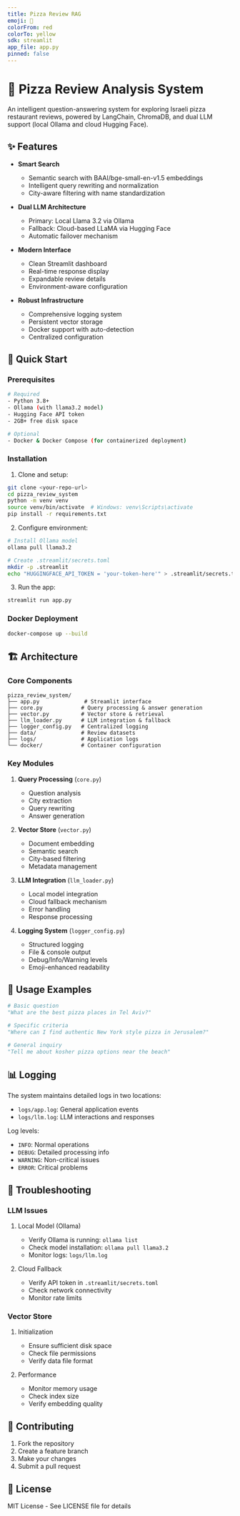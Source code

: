 ```yaml
---
title: Pizza Review RAG
emoji: 🍕
colorFrom: red
colorTo: yellow
sdk: streamlit
app_file: app.py
pinned: false
---
```


# 🍕 Pizza Review Analysis System

An intelligent question-answering system for exploring Israeli pizza restaurant reviews, powered by LangChain, ChromaDB, and dual LLM support (local Ollama and cloud Hugging Face).

## ✨ Features

- **Smart Search**
  - Semantic search with BAAI/bge-small-en-v1.5 embeddings
  - Intelligent query rewriting and normalization
  - City-aware filtering with name standardization

- **Dual LLM Architecture**
  - Primary: Local Llama 3.2 via Ollama
  - Fallback: Cloud-based LLaMA via Hugging Face
  - Automatic failover mechanism

- **Modern Interface**
  - Clean Streamlit dashboard
  - Real-time response display
  - Expandable review details
  - Environment-aware configuration

- **Robust Infrastructure**
  - Comprehensive logging system
  - Persistent vector storage
  - Docker support with auto-detection
  - Centralized configuration

## 🚀 Quick Start

### Prerequisites

```bash
# Required
- Python 3.8+
- Ollama (with llama3.2 model)
- Hugging Face API token
- 2GB+ free disk space

# Optional
- Docker & Docker Compose (for containerized deployment)
```

### Installation

1. Clone and setup:
```bash
git clone <your-repo-url>
cd pizza_review_system
python -m venv venv
source venv/bin/activate  # Windows: venv\Scripts\activate
pip install -r requirements.txt
```

2. Configure environment:
```bash
# Install Ollama model
ollama pull llama3.2

# Create .streamlit/secrets.toml
mkdir -p .streamlit
echo "HUGGINGFACE_API_TOKEN = 'your-token-here'" > .streamlit/secrets.toml
```

3. Run the app:
```bash
streamlit run app.py
```

### Docker Deployment

```bash
docker-compose up --build
```

## 🏗️ Architecture

### Core Components

```
pizza_review_system/
├── app.py              # Streamlit interface
├── core.py            # Query processing & answer generation
├── vector.py          # Vector store & retrieval
├── llm_loader.py      # LLM integration & fallback
├── logger_config.py   # Centralized logging
├── data/              # Review datasets
├── logs/              # Application logs
└── docker/            # Container configuration
```

### Key Modules

1. **Query Processing** (`core.py`)
   - Question analysis
   - City extraction
   - Query rewriting
   - Answer generation

2. **Vector Store** (`vector.py`)
   - Document embedding
   - Semantic search
   - City-based filtering
   - Metadata management

3. **LLM Integration** (`llm_loader.py`)
   - Local model integration
   - Cloud fallback mechanism
   - Error handling
   - Response processing

4. **Logging System** (`logger_config.py`)
   - Structured logging
   - File & console output
   - Debug/Info/Warning levels
   - Emoji-enhanced readability

## 📝 Usage Examples

```python
# Basic question
"What are the best pizza places in Tel Aviv?"

# Specific criteria
"Where can I find authentic New York style pizza in Jerusalem?"

# General inquiry
"Tell me about kosher pizza options near the beach"
```

## 📊 Logging

The system maintains detailed logs in two locations:
- `logs/app.log`: General application events
- `logs/llm.log`: LLM interactions and responses

Log levels:
- `INFO`: Normal operations
- `DEBUG`: Detailed processing info
- `WARNING`: Non-critical issues
- `ERROR`: Critical problems

## 🔧 Troubleshooting

### LLM Issues
1. Local Model (Ollama)
   - Verify Ollama is running: `ollama list`
   - Check model installation: `ollama pull llama3.2`
   - Monitor logs: `logs/llm.log`

2. Cloud Fallback
   - Verify API token in `.streamlit/secrets.toml`
   - Check network connectivity
   - Monitor rate limits

### Vector Store
1. Initialization
   - Ensure sufficient disk space
   - Check file permissions
   - Verify data file format

2. Performance
   - Monitor memory usage
   - Check index size
   - Verify embedding quality

## 🤝 Contributing

1. Fork the repository
2. Create a feature branch
3. Make your changes
4. Submit a pull request

## 📄 License

MIT License - See LICENSE file for details 